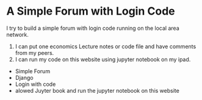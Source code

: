 # A Simple Forum with Login Code

I try to build a simple forum with login code running on the local area network. 

1. I can put one economics Lecture notes or code file and have comments from my peers.
2. I can run my code on this website using jupyter notebook on my ipad.

* Simple Forum
* Django
* Login with code
* alowed Juyter book and run the jupyter notebook on this website
